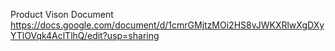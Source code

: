 Product Vison Document
https://docs.google.com/document/d/1cmrGMjtzMOi2HS8vJWKXRlwXgDXyYTlOVqk4AclTlhQ/edit?usp=sharing

